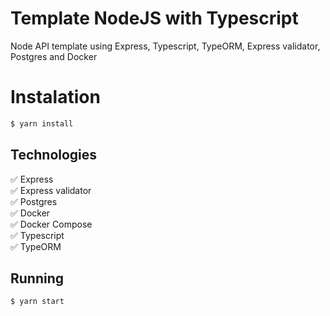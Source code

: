 # Template NodeJS with Typescript 
Node API template using Express, Typescript, TypeORM, Express validator, Postgres and Docker


# Instalation

```bash
$ yarn install
```


## Technologies

:white_check_mark: Express\
:white_check_mark: Express validator\
:white_check_mark: Postgres\
:white_check_mark: Docker\
:white_check_mark: Docker Compose\
:white_check_mark: Typescript\
:white_check_mark: TypeORM

## Running

```bash
$ yarn start

